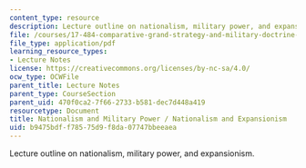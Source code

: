 ```yaml
---
content_type: resource
description: Lecture outline on nationalism, military power, and expansionism.
file: /courses/17-484-comparative-grand-strategy-and-military-doctrine-fall-2004/b9475bdff78575d9f8da07747bbeeaea_nationalismandmilitarypower_9_29v2.pdf
file_type: application/pdf
learning_resource_types:
- Lecture Notes
license: https://creativecommons.org/licenses/by-nc-sa/4.0/
ocw_type: OCWFile
parent_title: Lecture Notes
parent_type: CourseSection
parent_uid: 470f0ca2-7f66-2733-b581-dec7d448a419
resourcetype: Document
title: Nationalism and Military Power / Nationalism and Expansionism
uid: b9475bdf-f785-75d9-f8da-07747bbeeaea
---
```

Lecture outline on nationalism, military power, and expansionism.